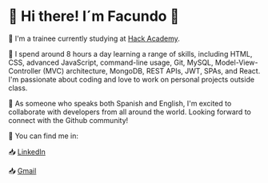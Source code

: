 # :wave: Hi there! I´m Facundo 👋

:book: I'm a trainee currently studying at [Hack Academy](https://ha.dev/).

:speech_balloon: I spend around 8 hours a day learning a range of skills, including HTML, CSS, advanced JavaScript, command-line usage, Git, MySQL, Model-View-Controller (MVC) architecture, MongoDB, REST APIs, JWT, SPAs, and React. I'm passionate about coding and love to work on personal projects outside class. 

:speech_balloon: As someone who speaks both Spanish and English, I'm excited to collaborate with developers from all around the world. Looking forward to connect with the Github community!

🔎 You can find me in:

:inbox_tray: [LinkedIn](https://www.linkedin.com/in/facundo-fierro-de-vries-16325614b/)

:inbox_tray: [Gmail](facundofierro49@gmail.com)



